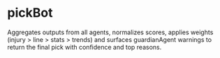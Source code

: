 # pickBot
Aggregates outputs from all agents, normalizes scores, applies weights (injury > line > stats > trends) and surfaces guardianAgent warnings to return the final pick with confidence and top reasons.
